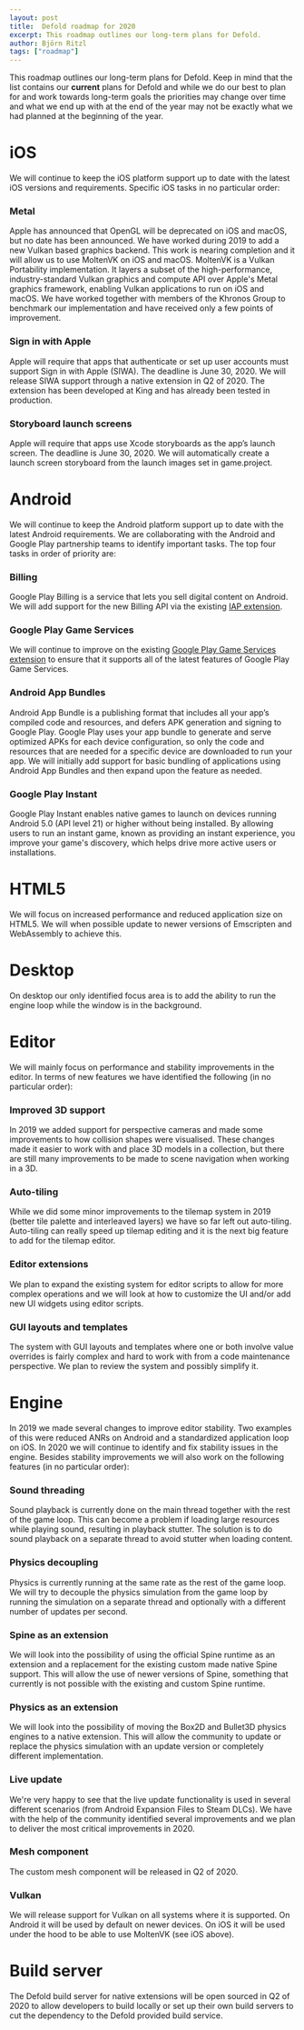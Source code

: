 ```yaml
---
layout: post
title:  Defold roadmap for 2020
excerpt: This roadmap outlines our long-term plans for Defold.
author: Björn Ritzl
tags: ["roadmap"]
---
```


This roadmap outlines our long-term plans for Defold. Keep in mind that the list contains our **current** plans for Defold and while we do our best to plan for and work towards long-term goals the priorities may change over time and what we end up with at the end of the year may not be exactly what we had planned at the beginning of the year.

# iOS

We will continue to keep the iOS platform support up to date with the latest iOS versions and requirements. Specific iOS tasks in no particular order:

### Metal

Apple has announced that OpenGL will be deprecated on iOS and macOS, but no date has been announced. We have worked during 2019 to add a new Vulkan based graphics backend. This work is nearing completion and it will allow us to use MoltenVK on iOS and macOS. MoltenVK is a Vulkan Portability implementation. It layers a subset of the high-performance, industry-standard Vulkan graphics and compute API over Apple's Metal graphics framework, enabling Vulkan applications to run on iOS and macOS. We have worked together with members of the Khronos Group to benchmark our implementation and have received only a few points of improvement.

### Sign in with Apple

Apple will require that apps that authenticate or set up user accounts must support Sign in with Apple (SIWA). The deadline is June 30, 2020. We will release SIWA support through a native extension in Q2 of 2020. The extension has been developed at King and has already been tested in production.

### Storyboard launch screens

Apple will require that apps use Xcode storyboards as the app&rsquo;s launch screen. The deadline is June 30, 2020. We will automatically create a launch screen storyboard from the launch images set in game.project.

# Android

We will continue to keep the Android platform support up to date with the latest Android requirements. We are collaborating with the Android and Google Play partnership teams to identify important tasks. The top four tasks in order of priority are:

### Billing

Google Play Billing is a service that lets you sell digital content on Android. We will add support for the new Billing API via the existing [IAP extension](https://www.github.com/defold/extension-iap).

### Google Play Game Services

We will continue to improve on the existing [Google Play Game Services extension](https://www.github.com/defold/extension-gpgs) to ensure that it supports all of the latest features of Google Play Game Services.

### Android App Bundles

Android App Bundle is a publishing format that includes all your app&rsquo;s compiled code and resources, and defers APK generation and signing to Google Play. Google Play uses your app bundle to generate and serve optimized APKs for each device configuration, so only the code and resources that are needed for a specific device are downloaded to run your app. We will initially add support for basic bundling of applications using Android App Bundles and then expand upon the feature as needed.

### Google Play Instant

Google Play Instant enables native games to launch on devices running Android 5.0 (API level 21) or higher without being installed. By allowing users to run an instant game, known as providing an instant experience, you improve your game's discovery, which helps drive more active users or installations.

# HTML5

We will focus on increased performance and reduced application size on HTML5. We will when possible update to newer versions of Emscripten and WebAssembly to achieve this.

# Desktop

On desktop our only identified focus area is to add the ability to run the engine loop while the window is in the background.

# Editor

We will mainly focus on performance and stability improvements in the editor. In terms of new features we have identified the following (in no particular order):

### Improved 3D support

In 2019 we added support for perspective cameras and made some improvements to how collision shapes were visualised. These changes made it easier to work with and place 3D models in a collection, but there are still many improvements to be made to scene navigation when working in a 3D.

### Auto-tiling

While we did some minor improvements to the tilemap system in 2019 (better tile palette and interleaved layers) we have so far left out auto-tiling. Auto-tiling can really speed up tilemap editing and it is the next big feature to add for the tilemap editor.

### Editor extensions

We plan to expand the existing system for editor scripts to allow for more complex operations and we will look at how to customize the UI and/or add new UI widgets using editor scripts.

### GUI layouts and templates

The system with GUI layouts and templates where one or both involve value overrides is fairly complex and hard to work with from a code maintenance perspective. We plan to review the system and possibly simplify it.

# Engine

In 2019 we made several changes to improve editor stability. Two examples of this were reduced ANRs on Android and a standardized application loop on iOS. In 2020 we will continue to identify and fix stability issues in the engine. Besides stability improvements we will also work on the following features (in no particular order):

### Sound threading

Sound playback is currently done on the main thread together with the rest of the game loop. This can become a problem if loading large resources while playing sound, resulting in playback stutter. The solution is to do sound playback on a separate thread to avoid stutter when loading content.

### Physics decoupling

Physics is currently running at the same rate as the rest of the game loop. We will try to decouple the physics simulation from the game loop by running the simulation on a separate thread and optionally with a different number of updates per second.

### Spine as an extension

We will look into the possibility of using the official Spine runtime as an extension and a replacement for the existing custom made native Spine support. This will allow the use of newer versions of Spine, something that currently is not possible with the existing and custom Spine runtime.

### Physics as an extension

We will look into the possibility of moving the Box2D and Bullet3D physics engines to a native extension. This will allow the community to update or replace the physics simulation with an update version or completely different implementation.

### Live update

We're very happy to see that the live update functionality is used in several different scenarios (from Android Expansion Files to Steam DLCs). We have with the help of the community identified several improvements and we plan to deliver the most critical improvements in 2020.

### Mesh component

The custom mesh component will be released in Q2 of 2020.

### Vulkan

We will release support for Vulkan on all systems where it is supported. On Android it will be used by default on newer devices. On iOS it will be used under the hood to be able to use MoltenVK (see iOS above).

# Build server

The Defold build server for native extensions will be open sourced in Q2 of 2020 to allow developers to build locally or set up their own build servers to cut the dependency to the Defold provided build service.

